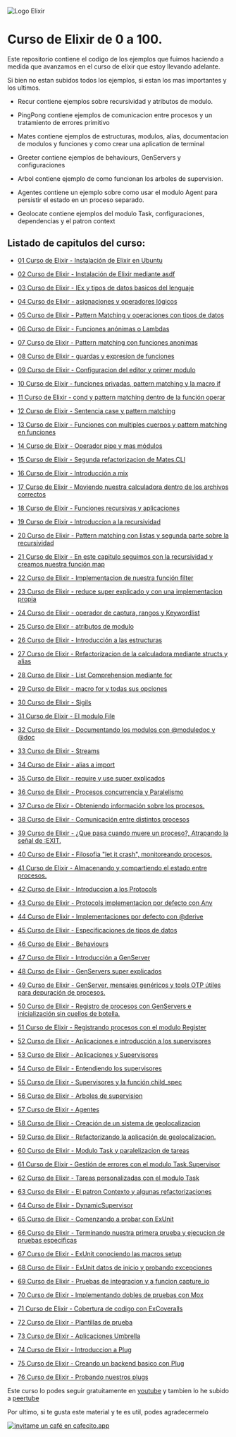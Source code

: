 ![Logo Elixir](https://hackr.io/tutorials/elixir/logo-elixir.svg?ver=1579691321)

# Curso de Elixir de 0 a 100.


Este repositorio contiene el codigo de los ejemplos que fuimos haciendo a medida que avanzamos en el curso de elixir
que estoy llevando adelante.

Si bien no estan subidos todos los ejemplos, si estan los mas importantes y los ultimos.


* Recur contiene ejemplos sobre recursividad y atributos de modulo.

* PingPong contiene ejemplos de comunicacion entre procesos y un tratamiento de errores primitivo

* Mates contiene ejemplos de estructuras, modulos, alias, documentacion de modulos y funciones y como crear una aplication de terminal

* Greeter contiene ejemplos de behaviours, GenServers y configuraciones

* Arbol contiene ejemplo de como funcionan los arboles de supervision.

* Agentes contiene un ejemplo sobre como usar el modulo Agent para persistir el estado en un proceso separado.

* Geolocate contiene ejemplos del modulo Task, configuraciones, dependencias y el patron context

## Listado de capitulos del curso:

* [01 Curso de Elixir - Instalación de Elixir en Ubuntu](https://www.youtube.com/watch?v=-K74G9nlzSY&list=PLMLox3fRb_I4_4-DnU3yS_EglDAuVpeEg)
 
* [02 Curso de Elixir - Instalación de Elixir mediante asdf](https://www.youtube.com/watch?v=8rHGi66CP5A&list=PLMLox3fRb_I4_4-DnU3yS_EglDAuVpeEg&index=2)
 
* [03 Curso de Elixir - IEx y tipos de datos basicos del lenguaje](https://www.youtube.com/watch?v=o9WPmXlPFHQ&list=PLMLox3fRb_I4_4-DnU3yS_EglDAuVpeEg&index=3)
 
* [04 Curso de Elixir - asignaciones y operadores lógicos](https://www.youtube.com/watch?v=eLsV4hR5zAk&list=PLMLox3fRb_I4_4-DnU3yS_EglDAuVpeEg&index=4)
 
* [05 Curso de Elixir - Pattern Matching y operaciones con tipos de datos](https://www.youtube.com/watch?v=QqOBLtbTKyU&list=PLMLox3fRb_I4_4-DnU3yS_EglDAuVpeEg&index=5)
 
* [06 Curso de Elixir - Funciones anónimas o Lambdas](https://www.youtube.com/watch?v=3w3B6He9yRY&list=PLMLox3fRb_I4_4-DnU3yS_EglDAuVpeEg&index=6)
 
* [07 Curso de Elixir - Pattern matching con funciones anonimas](https://www.youtube.com/watch?v=FynlJf2aVl4&list=PLMLox3fRb_I4_4-DnU3yS_EglDAuVpeEg&index=7)
 
* [08 Curso de Elixir - guardas y expresion de funciones](https://www.youtube.com/watch?v=beMwVWdiXDY&list=PLMLox3fRb_I4_4-DnU3yS_EglDAuVpeEg&index=8)
 
* [09 Curso de Elixir - Configuracion del editor y primer modulo](https://www.youtube.com/watch?v=mVi-UWJXKnE&list=PLMLox3fRb_I4_4-DnU3yS_EglDAuVpeEg&index=9)
 
* [10 Curso de Elixir - funciones privadas, pattern matching y la macro if](https://www.youtube.com/watch?v=Y9UxEPu3PuA&list=PLMLox3fRb_I4_4-DnU3yS_EglDAuVpeEg&index=10)
 
* [11 Curso de Elixir - cond y pattern matching dentro de la función operar](https://www.youtube.com/watch?v=ym3MVSn5nMM&list=PLMLox3fRb_I4_4-DnU3yS_EglDAuVpeEg&index=11)
 
* [12 Curso de Elixir - Sentencia case y pattern matching](https://www.youtube.com/watch?v=dCt4EE6Kjt4&list=PLMLox3fRb_I4_4-DnU3yS_EglDAuVpeEg&index=12)

* [13 Curso de Elixir - Funciones con multiples cuerpos y pattern matching en funciones](https://www.youtube.com/watch?v=XhqZooROvR0&list=PLMLox3fRb_I4_4-DnU3yS_EglDAuVpeEg&index=13)
 
* [14 Curso de Elixir - Operador pipe y mas módulos](https://www.youtube.com/watch?v=lVdCL7IUzS4&list=PLMLox3fRb_I4_4-DnU3yS_EglDAuVpeEg&index=14)
 
* [15 Curso de Elixir - Segunda refactorizacion de Mates.CLI](https://www.youtube.com/watch?v=aDTP2auR_uw&list=PLMLox3fRb_I4_4-DnU3yS_EglDAuVpeEg&index=15)

* [16 Curso de Elixir - Introducción a mix](https://www.youtube.com/watch?v=IhAVmtIgmOM&list=PLMLox3fRb_I4_4-DnU3yS_EglDAuVpeEg&index=16)
 
* [17 Curso de Elixir - Moviendo nuestra calculadora dentro de los archivos correctos](https://www.youtube.com/watch?v=VT9gJx78EVY&list=PLMLox3fRb_I4_4-DnU3yS_EglDAuVpeEg&index=17)
 
* [18 Curso de Elixir - Funciones recursivas y aplicaciones](https://www.youtube.com/watch?v=-Mfs96ZJw20&list=PLMLox3fRb_I4_4-DnU3yS_EglDAuVpeEg&index=18)

* [19 Curso de Elixir - Introduccion a la recursividad](https://www.youtube.com/watch?v=G0od-iPxY5Q&list=PLMLox3fRb_I4_4-DnU3yS_EglDAuVpeEg&index=19)

* [20 Curso de Elixir - Pattern matching con listas y segunda parte sobre la recursividad](https://www.youtube.com/watch?v=2ASliS39hLo&list=PLMLox3fRb_I4_4-DnU3yS_EglDAuVpeEg&index=20)

* [21 Curso de Elixir - En este capitulo seguimos con la recursividad y creamos nuestra función map](https://www.youtube.com/watch?v=J-Uo2_pr2_0&list=PLMLox3fRb_I4_4-DnU3yS_EglDAuVpeEg&index=21)

* [22 Curso de Elixir - Implementacion de nuestra función filter](https://www.youtube.com/watch?v=yVHzxZCJZqk&list=PLMLox3fRb_I4_4-DnU3yS_EglDAuVpeEg&index=22)

* [23 Curso de Elixir - reduce super explicado y con una implementacion propia](https://www.youtube.com/watch?v=rkVofWooPa4&list=PLMLox3fRb_I4_4-DnU3yS_EglDAuVpeEg&index=23)

* [24 Curso de Elixir - operador de captura, rangos y Keywordlist
](https://www.youtube.com/watch?v=Py9nKXjLqtU&list=PLMLox3fRb_I4_4-DnU3yS_EglDAuVpeEg&index=24)

* [25 Curso de Elixir - atributos de modulo](https://www.youtube.com/watch?v=uoBlmlZfA10&list=PLMLox3fRb_I4_4-DnU3yS_EglDAuVpeEg&index=25)

* [26 Curso de Elixir - Introducción a las estructuras](https://www.youtube.com/watch?v=wwFKLkEkDRw&list=PLMLox3fRb_I4_4-DnU3yS_EglDAuVpeEg&index=26)

* [27 Curso de Elixir - Refactorizacion de la calculadora mediante structs y alias](https://www.youtube.com/watch?v=fNKiclTZq9w&list=PLMLox3fRb_I4_4-DnU3yS_EglDAuVpeEg&index=27)

* [28 Curso de Elixir - List Comprehension mediante for](https://www.youtube.com/watch?v=cM0IsSFVvv8&list=PLMLox3fRb_I4_4-DnU3yS_EglDAuVpeEg&index=28)

* [29 Curso de Elixir - macro for y todas sus opciones](https://www.youtube.com/watch?v=JorQ6UWuNH4&list=PLMLox3fRb_I4_4-DnU3yS_EglDAuVpeEg&index=29)

* [30 Curso de Elixir - Sigils](https://www.youtube.com/watch?v=ud0-ysQlmxk&list=PLMLox3fRb_I4_4-DnU3yS_EglDAuVpeEg&index=30) 

* [31 Curso de Elixir - El modulo File](https://www.youtube.com/watch?v=QGb_vH8MxLE&list=PLMLox3fRb_I4_4-DnU3yS_EglDAuVpeEg&index=31)

* [32 Curso de Elixir - Documentando los modulos con @moduledoc y @doc](https://www.youtube.com/watch?v=8-30rFQ6giY&list=PLMLox3fRb_I4_4-DnU3yS_EglDAuVpeEg&index=32)

* [33 Curso de Elixir - Streams](https://www.youtube.com/watch?v=-3d_sxEchpY&list=PLMLox3fRb_I4_4-DnU3yS_EglDAuVpeEg&index=33)

* [34 Curso de Elixir - alias a import](https://www.youtube.com/watch?v=fEW0dXsLBX4&list=PLMLox3fRb_I4_4-DnU3yS_EglDAuVpeEg&index=34)

* [35 Curso de Elixir - require y use super explicados](https://www.youtube.com/watch?v=Feluq7vjSAU&list=PLMLox3fRb_I4_4-DnU3yS_EglDAuVpeEg&index=35)

* [36 Curso de Elixir - Procesos concurrencia y Paralelismo
](https://www.youtube.com/watch?v=o9njQzSRUqQ&list=PLMLox3fRb_I4_4-DnU3yS_EglDAuVpeEg&index=36)

* [37 Curso de Elixir - Obteniendo información sobre los procesos.
](https://www.youtube.com/watch?v=Ylbxx38kF0M&list=PLMLox3fRb_I4_4-DnU3yS_EglDAuVpeEg&index=37)

* [38 Curso de Elixir - Comunicación entre distintos procesos
](https://www.youtube.com/watch?v=HMoCEiDKqS4&list=PLMLox3fRb_I4_4-DnU3yS_EglDAuVpeEg&index=38)

* [39 Curso de Elixir - ¿Que pasa cuando muere un proceso?, Atrapando la señal de :EXIT.
](https://www.youtube.com/watch?v=-0geVisJ9S0&list=PLMLox3fRb_I4_4-DnU3yS_EglDAuVpeEg&index=39)

* [40 Curso de Elixir - Filosofia "let it crash", monitoreando procesos.
](https://www.youtube.com/watch?v=3Sky7dUqhJY&list=PLMLox3fRb_I4_4-DnU3yS_EglDAuVpeEg&index=40)

* [41 Curso de Elixir - Almacenando y compartiendo el estado entre procesos.
](https://www.youtube.com/watch?v=wcO5a_fpCHk&list=PLMLox3fRb_I4_4-DnU3yS_EglDAuVpeEg&index=41)

* [42 Curso de Elixir - Introduccion a los Protocols
](https://www.youtube.com/watch?v=5w0HTCrbbG4&list=PLMLox3fRb_I4_4-DnU3yS_EglDAuVpeEg&index=42)

* [43 Curso de Elixir - Protocols implementacion por defecto con Any
](https://www.youtube.com/watch?v=YXMAEhPSDlM&list=PLMLox3fRb_I4_4-DnU3yS_EglDAuVpeEg&index=43)

* [44 Curso de Elixir - Implementaciones por defecto con @derive
](https://www.youtube.com/watch?v=bBDPcFA407E&list=PLMLox3fRb_I4_4-DnU3yS_EglDAuVpeEg&index=44)

* [45 Curso de Elixir - Especificaciones de tipos de datos
](https://www.youtube.com/watch?v=uiS8PVDvxrM&list=PLMLox3fRb_I4_4-DnU3yS_EglDAuVpeEg&index=45)

* [46 Curso de Elixir - Behaviours
](https://www.youtube.com/watch?v=4YsjARCvY2M&list=PLMLox3fRb_I4_4-DnU3yS_EglDAuVpeEg&index=46)

* [47 Curso de Elixir - Introducción a GenServer
](https://www.youtube.com/watch?v=12cVtv9zOME&list=PLMLox3fRb_I4_4-DnU3yS_EglDAuVpeEg&index=47)

* [48 Curso de Elixir - GenServers super explicados
](https://www.youtube.com/watch?v=iJ-VsEweBqc&list=PLMLox3fRb_I4_4-DnU3yS_EglDAuVpeEg&index=48)

* [49 Curso de Elixir - GenServer, mensajes genéricos y tools OTP útiles para depuración de procesos.
](https://www.youtube.com/watch?v=qEdB9ZOQQLM&list=PLMLox3fRb_I4_4-DnU3yS_EglDAuVpeEg&index=49)

* [50 Curso de Elixir - Registro de procesos con GenServers e inicialización sin cuellos de botella.
](https://www.youtube.com/watch?v=BweTNc2mWUI&list=PLMLox3fRb_I4_4-DnU3yS_EglDAuVpeEg&index=50)

* [51 Curso de Elixir - Registrando procesos con el modulo Register
](https://www.youtube.com/watch?v=_33xb3BYscQ&list=PLMLox3fRb_I4_4-DnU3yS_EglDAuVpeEg&index=51)

* [52 Curso de Elixir - Aplicaciones e introducción a los supervisores
](https://www.youtube.com/watch?v=XypjYHx8-x8&list=PLMLox3fRb_I4_4-DnU3yS_EglDAuVpeEg&index=52)

* [53 Curso de Elixir - Aplicaciones y Supervisores
](https://www.youtube.com/watch?v=V7jq-F6XJYE&list=PLMLox3fRb_I4_4-DnU3yS_EglDAuVpeEg&index=53)

* [54 Curso de Elixir - Entendiendo los supervisores
](https://www.youtube.com/watch?v=O7HQJvHQWSM&list=PLMLox3fRb_I4_4-DnU3yS_EglDAuVpeEg&index=54)

* [55 Curso de Elixir - Supervisores y la función child_spec
](https://www.youtube.com/watch?v=VgTVpKLD9fU&list=PLMLox3fRb_I4_4-DnU3yS_EglDAuVpeEg&index=55)

* [56 Curso de Elixir - Arboles de supervision
](https://www.youtube.com/watch?v=6gA0fcBKuyI&list=PLMLox3fRb_I4_4-DnU3yS_EglDAuVpeEg&index=56)

* [57 Curso de Elixir - Agentes
](https://www.youtube.com/watch?v=koPUEwLdxkQ&list=PLMLox3fRb_I4_4-DnU3yS_EglDAuVpeEg&index=57)

* [58 Curso de Elixir - Creación de un sistema de geolocalizacion
](https://www.youtube.com/watch?v=vb5pkWGXJK0&list=PLMLox3fRb_I4_4-DnU3yS_EglDAuVpeEg&index=58)

* [59 Curso de Elixir - Refactorizando la aplicación de geolocalizacion.
](https://www.youtube.com/watch?v=quC6uzhWOWQ&list=PLMLox3fRb_I4_4-DnU3yS_EglDAuVpeEg&index=59)

* [60 Curso de Elixir - Modulo Task y paralelizacion de tareas
](https://www.youtube.com/watch?v=qinBI3jApSc&list=PLMLox3fRb_I4_4-DnU3yS_EglDAuVpeEg&index=60)

* [61 Curso de Elixir - Gestión de errores con el modulo Task.Supervisor
](https://www.youtube.com/watch?v=UMYkgvHXaBA&list=PLMLox3fRb_I4_4-DnU3yS_EglDAuVpeEg&index=61)

* [62 Curso de Elixir - Tareas personalizadas con el modulo Task
](https://www.youtube.com/watch?v=VZfAIjBoz4A&list=PLMLox3fRb_I4_4-DnU3yS_EglDAuVpeEg&index=62)

* [63 Curso de Elixir - El patron Contexto y algunas refactorizaciones
](https://www.youtube.com/watch?v=qQezwdkwbeU&list=PLMLox3fRb_I4_4-DnU3yS_EglDAuVpeEg&index=63)

* [64 Curso de Elixir - DynamicSupervisor](https://www.youtube.com/watch?v=gpxHWfH9SLg)

* [65 Curso de Elixir - Comenzando a probar con ExUnit](https://www.youtube.com/watch?v=BgEK2XIIMqA&t=68s)

* [66 Curso de Elixir - Terminando nuestra primera prueba y ejecucion de pruebas especificas ](https://youtu.be/lYCyGEg0kP0)

* [67 Curso de Elixir - ExUnit conociendo las macros setup ](https://youtu.be/4U1hvZqSBD8)

* [68 Curso de Elixir - ExUnit datos de inicio y probando excepciones](https://youtu.be/wyrcaYy_TaE)

* [69 Curso de Elixir - Pruebas de integracion y a funcion capture_io](https://youtu.be/UG9NCj9ygc8)

* [70 Curso de Elixir - Implementando dobles de pruebas con Mox](https://www.youtube.com/watch?v=3eH1pazEkSI)

* [71 Curso de Elixir - Cobertura de codigo con ExCoveralls](https://youtu.be/F-d0byDakiU)

* [72 Curso de Elixir - Plantillas de prueba](https://www.youtube.com/watch?v=u0v3Wkza9_g)

* [73 Curso de Elixir - Aplicaciones Umbrella](https://www.youtube.com/watch?v=HuWJsZHTRzs)

* [74 Curso de Elixir - Introduccion a Plug](https://www.youtube.com/watch?v=rjNgQt7rL9s)
 
* [75 Curso de Elixir - Creando un backend basico con Plug](https://www.youtube.com/watch?v=7wdzsgl5DRU)

* [76 Curso de Elixir - Probando nuestros plugs](https://youtu.be/CGM0okh5o50)


Este curso lo podes seguir gratuitamente en [youtube](https://www.youtube.com/playlist?list=PLMLox3fRb_I4_4-DnU3yS_EglDAuVpeEg)
y tambien lo he subido a [peertube](https://htp.live/video-channels/programando_con_elixir/videos)

Por ultimo, si te gusta este material y te es util, podes agradecermelo 

[![invitame un café en cafecito.app](https://cdn.cafecito.app/imgs/buttons/button_1.svg)](https://cafecito.app/idcmardelplata)
